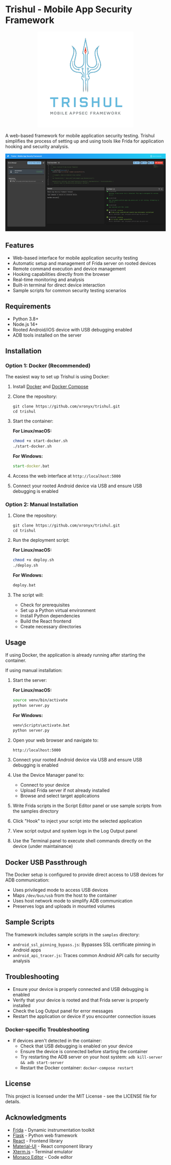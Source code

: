 # Trishul - Mobile App Security Framework

<p align="center">
  <img src="docs/files/images/trishul_logo.png" width="300" alt="Trishul Logo">
</p>

A web-based framework for mobile application security testing. Trishul simplifies the process of setting up and using tools like Frida for application hooking and security analysis.

![Trishul Screenshot](docs/files/images/trishul_screenshot.png)

## Features

- Web-based interface for mobile application security testing
- Automatic setup and management of Frida server on rooted devices
- Remote command execution and device management
- Hooking capabilities directly from the browser
- Real-time monitoring and analysis
- Built-in terminal for direct device interaction
- Sample scripts for common security testing scenarios

## Requirements

- Python 3.8+
- Node.js 14+
- Rooted Android/iOS device with USB debugging enabled
- ADB tools installed on the server

## Installation

### Option 1: Docker (Recommended)

The easiest way to set up Trishul is using Docker:

1. Install [Docker](https://docs.docker.com/get-docker/) and [Docker Compose](https://docs.docker.com/compose/install/)

2. Clone the repository:
   ```
   git clone https://github.com/xronyx/trishul.git
   cd trishul
   ```

3. Start the container:

   **For Linux/macOS:**
   ```bash
   chmod +x start-docker.sh
   ./start-docker.sh
   ```

   **For Windows:**
   ```cmd
   start-docker.bat
   ```

4. Access the web interface at `http://localhost:5000`

5. Connect your rooted Android device via USB and ensure USB debugging is enabled

### Option 2: Manual Installation

1. Clone the repository:
   ```
   git clone https://github.com/xronyx/trishul.git
   cd trishul
   ```

2. Run the deployment script:

   **For Linux/macOS:**
   ```bash
   chmod +x deploy.sh
   ./deploy.sh
   ```

   **For Windows:**
   ```cmd
   deploy.bat
   ```

3. The script will:
   - Check for prerequisites
   - Set up a Python virtual environment
   - Install Python dependencies
   - Build the React frontend
   - Create necessary directories

## Usage

If using Docker, the application is already running after starting the container.

If using manual installation:

1. Start the server:

   **For Linux/macOS:**
   ```bash
   source venv/bin/activate
   python server.py
   ```

   **For Windows:**
   ```cmd
   venv\Scripts\activate.bat
   python server.py
   ```

2. Open your web browser and navigate to:
   ```
   http://localhost:5000
   ```

3. Connect your rooted Android device via USB and ensure USB debugging is enabled

4. Use the Device Manager panel to:
   - Connect to your device
   - Upload Frida server if not already installed
   - Browse and select target applications

5. Write Frida scripts in the Script Editor panel or use sample scripts from the samples directory

6. Click "Hook" to inject your script into the selected application

7. View script output and system logs in the Log Output panel

8. Use the Terminal panel to execute shell commands directly on the device (under maintainance)

## Docker USB Passthrough

The Docker setup is configured to provide direct access to USB devices for ADB communication:

- Uses privileged mode to access USB devices
- Maps `/dev/bus/usb` from the host to the container
- Uses host network mode to simplify ADB communication
- Preserves logs and uploads in mounted volumes

## Sample Scripts

The framework includes sample scripts in the `samples` directory:

- `android_ssl_pinning_bypass.js`: Bypasses SSL certificate pinning in Android apps
- `android_api_tracer.js`: Traces common Android API calls for security analysis

## Troubleshooting

- Ensure your device is properly connected and USB debugging is enabled
- Verify that your device is rooted and that Frida server is properly installed
- Check the Log Output panel for error messages
- Restart the application or device if you encounter connection issues

### Docker-specific Troubleshooting

- If devices aren't detected in the container:
  - Check that USB debugging is enabled on your device
  - Ensure the device is connected before starting the container
  - Try restarting the ADB server on your host system: `adb kill-server && adb start-server`
  - Restart the Docker container: `docker-compose restart`

## License

This project is licensed under the MIT License - see the LICENSE file for details.

## Acknowledgments

- [Frida](https://frida.re/) - Dynamic instrumentation toolkit
- [Flask](https://flask.palletsprojects.com/) - Python web framework
- [React](https://reactjs.org/) - Frontend library
- [Material-UI](https://mui.com/) - React component library
- [Xterm.js](https://xtermjs.org/) - Terminal emulator
- [Monaco Editor](https://microsoft.github.io/monaco-editor/) - Code editor 